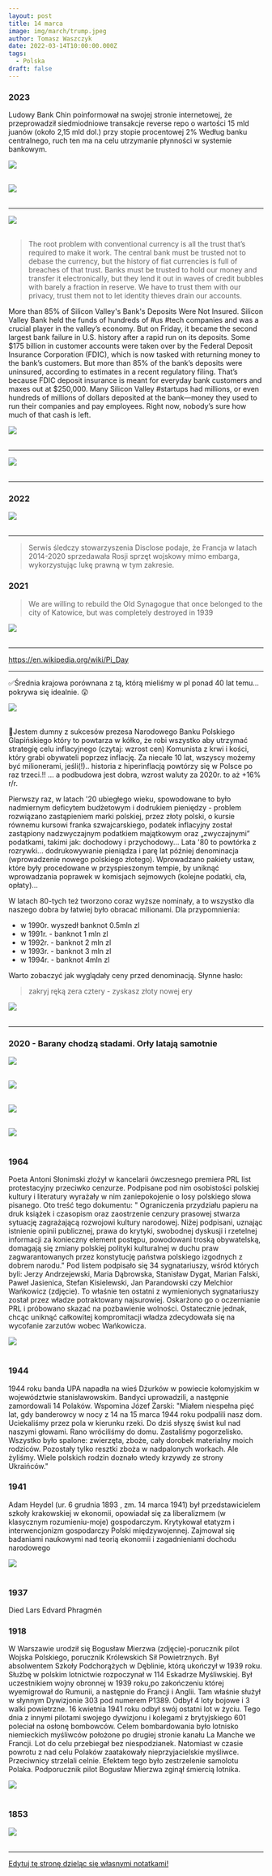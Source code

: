 ```yaml
---
layout: post
title: 14 marca
image: img/march/trump.jpeg
author: Tomasz Waszczyk
date: 2022-03-14T10:00:00.000Z
tags:
  - Polska
draft: false
---
```


### 2023

Ludowy Bank Chin poinformował na swojej stronie internetowej, że przeprowadził siedmiodniowe transakcje reverse repo o wartości 15 mld juanów (około 2,15 mld dol.) przy stopie procentowej 2%
Według banku centralnego, ruch ten ma na celu utrzymanie płynności w systemie bankowym.

<img src="./img/march/repo_cn.jpg"><br><br>

<img src="./img/march/repo_en.jpg"><br><br>

---

<img src="./img/march/svb.jpeg"><br><br>

> The root problem with conventional currency is all the trust that’s required to make it work. The central bank must be trusted not to debase the currency, but the history of fiat currencies is full of breaches of that trust. Banks must be trusted to hold our money and transfer it electronically, but they lend it out in waves of credit bubbles with barely a fraction in reserve. We have to trust them with our privacy, trust them not to let identity thieves drain our accounts.

More than 85% of Silicon Valley's Bank's Deposits Were Not Insured.
Silicon Valley Bank held the funds of hundreds of #us #tech companies and was a crucial player in the valley’s economy. But on Friday, it became the second largest bank failure in U.S. history after a rapid run on its deposits. Some $175 billion in customer accounts were taken over by the Federal Deposit Insurance Corporation (FDIC), which is now tasked with returning money to the bank’s customers.
But more than 85% of the bank’s deposits were uninsured, according to estimates in a recent regulatory filing. That’s because FDIC deposit insurance is meant for everyday bank customers and maxes out at $250,000. Many Silicon Valley #startups had millions, or even hundreds of millions of dollars deposited at the bank—money they used to run their companies and pay employees. Right now, nobody’s sure how much of that cash is left.

<img src="./img/march/svb2.jpeg"><br><br>

---

<img src="./img/march/piatadawka.jpg"><br><br>

---

### 2022

<img src="./img/march/mica.jpeg"><br><br>

---

> Serwis śledczy stowarzyszenia Disclose podaje, że Francja w latach 2014-2020 sprzedawała Rosji sprzęt wojskowy mimo embarga, wykorzystując lukę prawną w tym zakresie.

### 2021

> We are willing to rebuild the Old Synagogue that once belonged to the city of Katowice, but was completely destroyed in 1939

<img src="./img/march/synagogakatowice.jpg"><br><br>

---

https://en.wikipedia.org/wiki/Pi_Day

---

✅Średnia krajowa porównana z tą, którą mieliśmy w pl ponad 40 lat temu...  pokrywa się idealnie. 😲

<img src="./img/march/bedziemymilionerami.jpg"><br><br>

💪Jestem dumny z sukcesów prezesa Narodowego Banku Polskiego Glapińskiego który to powtarza w kółko, że robi wszystko aby utrzymać strategię celu inflacyjnego (czytaj: wzrost cen) Komunista z krwi i kości, który grabi obywateli poprzez inflację.
Za niecałe 10 lat, wszyscy możemy być milionerami, jeśli(!).. historia z hiperinflacją powtórzy się w Polsce po raz trzeci.‼️ ... a podbudowa jest dobra, wzrost waluty za 2020r. to aż +16% r/r.

Pierwszy raz, w latach '20 ubiegłego wieku, spowodowane to było nadmiernym deficytem budżetowym i dodrukiem pieniędzy - problem rozwiązano zastąpieniem marki polskiej, przez złoty polski, o kursie równemu kursowi franka szwajcarskiego, podatek inflacyjny został zastąpiony nadzwyczajnym podatkiem majątkowym oraz „zwyczajnymi” podatkami, takimi jak: dochodowy i przychodowy...
Lata '80 to powtórka z rozrywki... dodrukowywanie pieniądza i parę lat później denominacja (wprowadzenie nowego polskiego złotego). Wprowadzano pakiety ustaw, które były procedowane w przyspieszonym tempie, by uniknąć wprowadzania poprawek w komisjach sejmowych (kolejne podatki, cła, opłaty)...

W latach 80-tych też tworzono coraz wyższe nominały, a to wszystko dla naszego dobra by łatwiej było obracać milionami.
Dla przypomnienia:

- w 1990r. wyszedł banknot 0.5mln zl
- w 1991r. - banknot 1 mln zl
- w 1992r. - banknot 2 mln zl
- w 1993r. - banknot 3 mln zl
- w 1994r. - banknot 4mln zl

Warto zobaczyć jak wyglądały ceny przed denominacją. Słynne hasło: 

> zakryj ręką zera cztery - zyskasz złoty nowej ery

<img src="./img/march/cenymilionerow.jpg"><br><br>

<!-- zobowiązanie staje się łatwiejsze w spłacie, bo jego realna wartość spada w stosunku do „nowej” wartości pieniądza. Wiec jak godziwie zarabiasz w „nowym pieniądzu” to masz promocję na spłatę zobowiązań (e.g. Przyjmijmy, że teraz fajna pensja w zawodzie X to 10k, szaleje inflacja i w nowym otoczeniu masz już 40k za tę samą pracę. Przy okazji wszystko podrożało 4x więc jedynie zachowałeś siłę nabywczą, ale kredyt na 100k spłacasz już z 2,5 miesiąca pracy, a nie z 10 miesięcy jak przedtem. Jak nie masz takiego dochodu, to raty zobowiązania Cię niszczą, bo też mocno wzrastają. 
---
Polska nie była nigdy wcześniej w systemie wolnorynkowym gdzie 95% obywateli miało zobowiązania kredytowe przy szalejącej inflacji. Jednak patrząc na historię dobrym zobrazowaniem jest rok 1991. Rekordowo wysoką stopę w NBP odnotowano właśnie w roku 1991, gdy władze podwyższyły ją z 34% do 72% (obecnie jest 0,1%). Był to szok dla dłużników, ale czym było 70% przy 400-procentowej dynamice wynagrodzeń? Rok później stopy spadły do 40%. Ale dopiero w 1995 zeszły poniżej 30%, a trzy lata później poniżej 20%. kredytobiorcom było więc coraz łatwiej, choć trzymiesięczny Wibor spadł z 30% w roku 1995 poniżej 10% dopiero w XXI wieku. Właśnie dopiero zejście "rynkowych" stóp procentowych do jednocyfrowych poziomów zapoczątkowało w Polsce erę komercyjnego kredytu mieszkaniowego. Od tamtej pory Wibor nie wzrastał już powyżej 7%. Zatem ciężko jest prognozować co mogłoby się wydarzyć przy rozdmuchanej hiperinflacji. Na pewno kupno nieruchomości za środki uzyskane z kredytu w oczekiwaniu, że przez kolejne 15 lat, w efekcie wysokiej inflacji kredyt sam się spłaci jest delikatnie mówiąc mrzonką. Żaden kraj nie chce mieć śmieciowej waluty i podnosząc stopy proc. podnosimy jej wartość. Prawdziwym wygranym w czasie hiperinflacji nie są osoby, których wartość kredytu spadła w skutek hiperinflacji, lecz osoby, które posiadają kapitał, za który mogą nabyć wiele aktywów po bardzo atrakcyjnych cenach gdyż depresja gospodarcza oraz wstrzymanie kredytowania nowych nieruchomości w bardzo dużym stopniu przyczynia się do załamania cen. ➡Gdyby ponownie doszło do wprowadzenia nowej waluty oczekiwać by można raczej powtórki sytuacji z Meksyku. Gdy upadał system monetarny wprowadzono nową walutę, aby przywrócić stabilizację gospodarczą. Wprowadzono, jednak dwa różne kursy, po których przeliczano waluty. Po innym kursie zostały przeliczone depozyty ulokowane w bankach, w taki sposób, że większość z nich stała się bezwartościowa. Po zupełnie innym kursie przeliczono, natomiast zaciągnięte kredyty, tak aby ich wartość odpowiadała realnej inflacji oraz aktualnej wartości nieruchomości będących zabezpieczeniem kredytu. Innymi słowy, jeśli spłaciłeś realnie do tej pory 20% kredytu, to po przeliczeniu na nową walutę pozostanie ci 80% do spłaty. Żadnej taryfy ulgowej. ✅Absolutnie nie liczyłbym na sytuację, w której dojdzie do hiperinflacji, zaś stopy procentowe pozostaną na niskich poziomach, a nasz kredyt dzięki temu znacznie się zdewaluuje. W Polsce sektor bankowy, póki co jest zbyt silnie chroniony
-->

---

### 2020 - Barany chodzą stadami. Orły latają samotnie

<img src="./img/march/agenda.png"/><br><br>

<img src="./img/march/agenda2.png"/><br><br>

<img src="./img/march/agenda3.png"/><br><br>

<img src="./img/march/trump.jpeg"/><br><br>

### 1964

Poeta Antoni Słonimski złożył w kancelarii ówczesnego premiera PRL list protestacyjny przeciwko cenzurze. Podpisane pod nim osobistości polskiej kultury i literatury wyrażały w nim zaniepokojenie o losy polskiego słowa pisanego.
Oto treść tego dokumentu:
" Ograniczenia przydziału
papieru na druk książek i czasopism oraz zaostrzenie cenzury prasowej stwarza sytuację zagrażającą rozwojowi kultury narodowej.
Niżej podpisani, uznając istnienie opinii publicznej, prawa do krytyki, swobodnej dyskusji i rzetelnej informacji za konieczny element postępu, powodowani troską obywatelską, domagają się zmiany polskiej polityki kulturalnej w duchu praw zagwarantowanych przez konstytucję państwa polskiego izgodnych z dobrem narodu."
Pod listem podpisało się 34 sygnatariuszy, wśród których byli: Jerzy Andrzejewski, Maria Dąbrowska, Stanisław Dygat, Marian Falski, Paweł Jasienica, Stefan Kisielewski, Jan Parandowski czy Melchior Wańkowicz (zdjęcie).
To właśnie ten ostatni z wymienionych sygnatariuszy  został przez władze potraktowany najsurowiej. Oskarżono go o oczernianie PRL i próbowano skazać na pozbawienie wolności.
Ostatecznie jednak, chcąc uniknąć całkowitej kompromitacji władza zdecydowała się na wycofanie zarzutów wobec Wańkowicza.

<img src="./img/march/antoni.jpg"/><br><br>

### 1944

1944 roku banda UPA napadła na wieś Dżurków w powiecie kołomyjskim w województwie stanisławowskim. Bandyci uprowadzili, a następnie zamordowali 14 Polaków.
Wspomina Józef Żarski:
"Miałem niespełna pięć lat, gdy banderowcy w nocy z 14 na 15 marca 1944 roku podpalili nasz dom. Uciekaliśmy przez pola w kierunku rzeki. Do dziś słyszę świst kul nad naszymi głowami. Rano wróciliśmy do domu. Zastaliśmy pogorzelisko. Wszystko było spalone: zwierzęta, zboże, cały dorobek materialny moich rodziców. Pozostały tylko resztki zboża w nadpalonych workach. Ale żyliśmy. Wiele polskich rodzin doznało wtedy krzywdy ze strony Ukraińców."

### 1941

Adam Heydel (ur. 6 grudnia 1893 , zm. 14 marca 1941) był przedstawicielem szkoły krakowskiej w ekonomii, opowiadał się za liberalizmem (w klasycznym rozumieniu-moje) gospodarczym. Krytykował etatyzm i interwencjonizm gospodarczy Polski międzywojennej. Zajmował się badaniami naukowymi nad teorią ekonomii i zagadnieniami dochodu narodowego

<img src="./img/march/heydel.jpeg"><br><br>

### 1937

Died Lars Edvard Phragmén

### 1918

W Warszawie urodził się Bogusław Mierzwa (zdjęcie)-porucznik pilot Wojska Polskiego, porucznik Królewskich Sił Powietrznych.
Był absolwentem Szkoły Podchorążych w Dęblinie, którą ukończył w 1939 roku. Służbę w polskim lotnictwie rozpoczynał w 114 Eskadrze Myśliwskiej. Był uczestnikiem wojny obronnej w 1939 roku,po zakończeniu której wyemigrował do Rumunii, a następnie do Francji i Anglii. Tam właśnie służył w słynnym Dywizjonie 303 pod numerem P1389. Odbył 4 loty bojowe i 3 walki powietrzne.
16 kwietnia 1941 roku odbył swój ostatni lot w
życiu. Tego dnia z innymi pilotami swojego
dywizjonu i kolegami z brytyjskiego 601 poleciał na osłonę bombowców. Celem bombardowania było lotnisko niemieckich myśliwców położone po drugiej stronie kanału La Manche we Francji. Lot do celu przebiegał bez niespodzianek. Natomiast w czasie powrotu z nad celu Polaków zaatakowały nieprzyjacielskie myśliwce.
Przeciwnicy strzelali celnie. Efektem tego było zestrzelenie samolotu Polaka. Podporucznik pilot Bogusław Mierzwa zginął śmiercią lotnika.

<img src="./img/march/mierzwa.jpg"/><br><br>

### 1853

<img src="./img/march/hodler.jpeg"><br><br>

---

<a href="https://github.com/TomaszWaszczyk/historia.waszczyk.com/edit/master/src/content/march-7.md" target="_blank">Edytuj tę stronę dzieląc się własnymi notatkami!</a>
